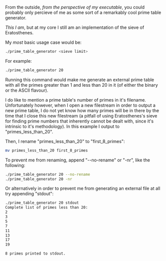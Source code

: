 From the outside, _from the perspective of my executable_, you could probably only percieve of me as some sort of a remarkably cool prime table generator.

_This I am_, but at my core I still am an implementation of the sieve of Eratosthenes.

My _most_ basic usage case would be:
```bash
./prime_table_generator <sieve limit>
```

For example:
```bash
./prime_table_generator 20
```

Running this command would make me generate an external prime table with all the primes greater than 1 and less than 20 in it (of either the binary or the ASCII flavour).

I do like to mention a prime table's number of primes in it's filename. Unfortunately however, when I open a new filestream in order to output a new prime table, I do not yet know how many primes will be in there by the time that I close this new filestream (a pitfall of using Eratosthenes's sieve for finding prime numbers that inherently cannot be dealt with, since it's intrinsic to it's methodology). In this example I output to "primes\_less\_than\_20".

Then, I rename "primes\_less\_than\_20" to "first\_8\_primes":
```bash
mv primes_less_than_20 first_8_primes
```

To prevent me from renaming, append "--no-rename" or "-nr", like the following:
```bash
./prime_table_generator 20 --no-rename
./prime_table_generator 20 -nr
```

Or alternatively in order to prevent me from generating an external file at all try appending "stdout":
```bash
./prime_table_generator 20 stdout
Complete list of primes less than 20:
2
3
5
7
11
13
17
19

8 primes printed to stdout.
```
